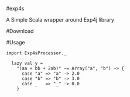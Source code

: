 #exp4s

A Simple Scala wrapper around Exp4j library

#Download



#Usage


    import Exp4sProcessor._

      lazy val y =
        "(aa + bb + 2ab)" ~= Array("a", "b") ~> {
          case "a" => "a" -> 2.0
          case "b" => "b" -> 3.0
          case _   => "_" -> 0.0
        }
